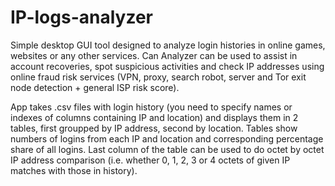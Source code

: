 # IP-logs-analyzer
Simple desktop GUI tool designed to analyze login histories in online games, websites or any other services. Can 
Analyzer can be used to assist in account recoveries, spot suspicious activities and check IP addresses using online fraud risk services (VPN, proxy, search robot, server and Tor exit node detection + general ISP risk score).

App takes .csv files with login history (you need to specify names or indexes of columns containing IP and location) and displays them in 2 tables, first groupped by IP address, second by location. Tables show numbers of logins from each IP and location and corresponding percentage share of all logins.
Last column of the table can be used to do octet by octet IP address comparison (i.e. whether 0, 1, 2, 3 or 4 octets of given IP matches with those in history).

